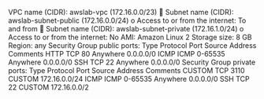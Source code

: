 
VPC name (CIDR): awslab-vpc (172.16.0.0/23)
 Subnet name (CIDR): awslab-subnet-public (172.16.0.0/24)
o Access to or from the internet: To and from
 Subnet name (CIDR): awslab-subnet-private (172.16.1.0/24)
o Access to or from the internet: No
AMI: Amazon Linux 2
Storage size: 8 GB
Region: any
Security Group public ports: 
Type Protocol Port Source Address Comments
HTTP TCP 80 Anywhere 0.0.0.0/0
ICMP ICMP 0-65535 Anywhere 0.0.0.0/0
SSH TCP 22 Anywhere 0.0.0.0/0
Security Group private ports:
Type Protocol Port Source Address Comments
CUSTOM TCP 3110 CUSTOM 172.16.0.0/24
ICMP ICMP 0-65535 Anywhere 0.0.0.0/0
SSH TCP 22 CUSTOM 172.16.0.0/2
